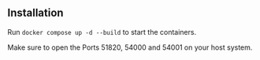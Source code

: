 ## Installation

Run ```docker compose up -d --build```  to start the containers.

Make sure to open the Ports 51820, 54000 and 54001 on your host system.